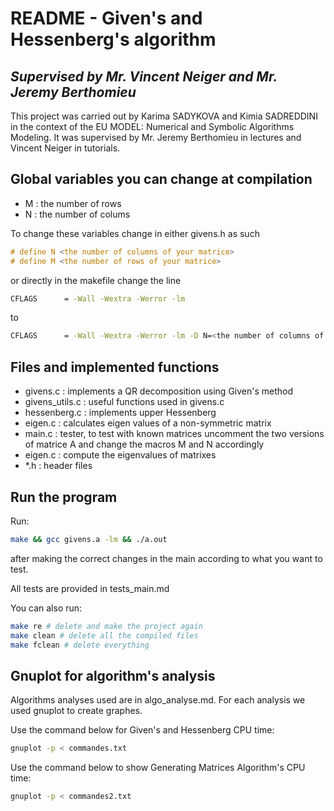 # README - Given's and Hessenberg's algorithm #
## _Supervised by Mr. Vincent Neiger and Mr. Jeremy Berthomieu_

This project was carried out by Karima SADYKOVA and Kimia SADREDDINI in the context of the EU MODEL: Numerical and Symbolic Algorithms Modeling. It was supervised by Mr. Jeremy Berthomieu in lectures and Vincent Neiger in tutorials.

## Global variables you can change at compilation

- M : the number of rows
- N : the number of colums

To change these variables change in either givens.h as such

```c
# define N <the number of columns of your matrice>
# define M <the number of rows of your matrice>
```

or directly in the makefile change the line

```sh
CFLAGS		= -Wall -Wextra -Werror -lm
```
to

```sh
CFLAGS		= -Wall -Wextra -Werror -lm -D N=<the number of columns of your matrice> M=<the number of rows of your matrice> 
```

## Files and implemented functions

- givens.c : implements a QR decomposition using Given's method
- givens_utils.c : useful functions used in givens.c
- hessenberg.c : implements upper Hessenberg
- eigen.c : calculates eigen values of a non-symmetric matrix
- main.c : tester, to test with known matrices uncomment the two versions of matrice A and change the macros M and N accordingly
- eigen.c : compute the eigenvalues of matrixes
- *.h : header files

## Run the program

Run:

```sh
make && gcc givens.a -lm && ./a.out 
```

after making the correct changes in the main according to what you want to test.

All tests are provided in tests_main.md

You can also run:

```sh
make re # delete and make the project again
make clean # delete all the compiled files
make fclean # delete everything
```
## Gnuplot for algorithm's analysis

Algorithms analyses used are in algo_analyse.md. For each analysis we used gnuplot to create graphes.

Use the command below for Given's and Hessenberg CPU time:
```sh
gnuplot -p < commandes.txt
```

Use the command below to show Generating Matrices Algorithm's CPU time:
```sh
gnuplot -p < commandes2.txt
```